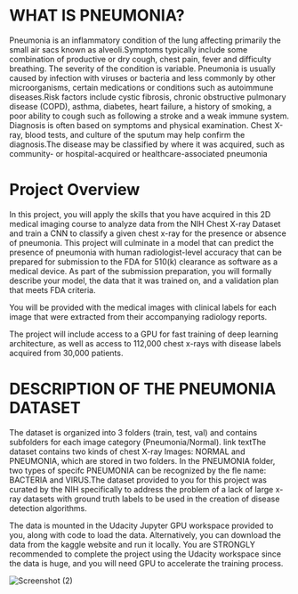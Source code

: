# WHAT IS PNEUMONIA?

Pneumonia is an inflammatory condition of the lung affecting primarily the small air sacs known as alveoli.Symptoms typically include some combination of productive or dry cough, chest pain, fever and difficulty breathing. The severity of the condition is variable. Pneumonia is usually caused by infection with viruses or bacteria and less commonly by other microorganisms, certain medications or conditions such as autoimmune diseases.Risk factors include cystic fibrosis, chronic obstructive pulmonary disease (COPD), asthma, diabetes, heart failure, a history of smoking, a poor ability to cough such as following a stroke and a weak immune system. Diagnosis is often based on symptoms and physical examination. Chest X-ray, blood tests, and culture of the sputum may help confirm the diagnosis.The disease may be classified by where it was acquired, such as community- or hospital-acquired or healthcare-associated pneumonia



# Project Overview
In this project, you will apply the skills that you have acquired in this 2D medical imaging course to analyze data from the NIH Chest X-ray Dataset and train a CNN to classify a given chest x-ray for the presence or absence of pneumonia. This project will culminate in a model that can predict the presence of pneumonia with human radiologist-level accuracy that can be prepared for submission to the FDA for 510(k) clearance as software as a medical device. As part of the submission preparation, you will formally describe your model, the data that it was trained on, and a validation plan that meets FDA criteria.

You will be provided with the medical images with clinical labels for each image that were extracted from their accompanying radiology reports.

The project will include access to a GPU for fast training of deep learning architecture, as well as access to 112,000 chest x-rays with disease labels acquired from 30,000 patients.



# DESCRIPTION OF THE PNEUMONIA DATASET

The dataset is organized into 3 folders (train, test, val) and contains subfolders for each image category (Pneumonia/Normal). link textThe dataset contains two kinds of chest X-ray Images: NORMAL and PNEUMONIA, which are stored in two folders. In the PNEUMONIA folder, two types of specifc PNEUMONIA can be recognized by the fle name: BACTERIA and VIRUS.The dataset provided to you for this project was curated by the NIH specifically to address the problem of a lack of large x-ray datasets with ground truth labels to be used in the creation of disease detection algorithms.

The data is mounted in the Udacity Jupyter GPU workspace provided to you, along with code to load the data. Alternatively, you can download the data from the kaggle website and run it locally. You are STRONGLY recommended to complete the project using the Udacity workspace since the data is huge, and you will need GPU to accelerate the training process.

![Screenshot (2)](https://github.com/GauriGA/MSCBootcamp/assets/118062523/1c30924f-efe1-4f00-9557-d0ec5ea5a5a9)


